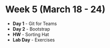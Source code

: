 # Week 5 (March 18 - 24)
* **Day 1** - Git for Teams
* **Day 2** - Bootstrap
* **HW** - Sorting Hat
* **Lab Day** - Exercises